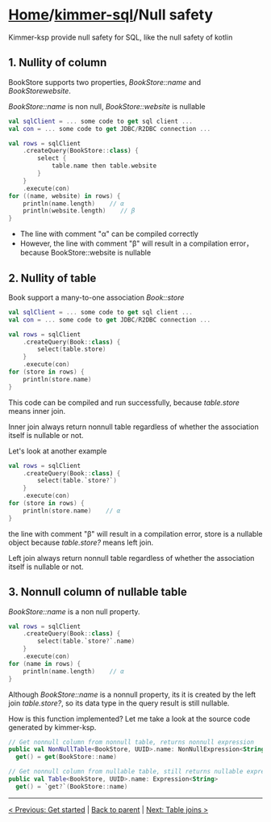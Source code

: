 # [Home](https://github.com/babyfish-ct/kimmer)/[kimmer-sql](./README.md)/Null safety

Kimmer-ksp provide null safety for SQL, like the null safety of kotlin

## 1. Nullity of column

BookStore supports two properties, *BookStore::name* and *BookStorewebsite*. 

*BookStore::name* is non null, *BookStore::website* is nullable

```kt
val sqlClient = ... some code to get sql client ...
val con = ... some code to get JDBC/R2DBC connection ...

val rows = sqlClient
    .createQuery(BookStore::class) {
        select { 
            table.name then table.website 
        }
    }
    .execute(con)
for ((name, website) in rows) {
    println(name.length)    // α
    println(website.length)    // β
}
```
- The line with comment "α" can be compiled correctly
- However, the line with comment "β" will result in a compilation error， because BookStore::website is nullable

## 2. Nullity of table

Book support a many-to-one association *Book::store*

```kt
val sqlClient = ... some code to get sql client ...
val con = ... some code to get JDBC/R2DBC connection ...

val rows = sqlClient
    .createQuery(Book::class) {
        select(table.store)
    }
    .execute(con)
for (store in rows) {
    println(store.name)
}
```
This code can be compiled and run successfully, because *table.store* means inner join. 

Inner join always return nonnull table regardless of whether the association itself is nullable or not.

Let's look at another example
```kt
val rows = sqlClient
    .createQuery(Book::class) {
        select(table.`store?`)
    }
    .execute(con)
for (store in rows) {
    println(store.name)    // α
}
```    

the line with comment "β" will result in a compilation error, store is a nullable object because *table.store?* means left join. 

Left join always return nonnull table regardless of whether the association itself is nullable or not.

## 3. Nonnull column of nullable table

*BookStore::name* is a non null property.

```kt
val rows = sqlClient
    .createQuery(Book::class) {
        select(table.`store?`.name)
    }
    .execute(con)
for (name in rows) {
    println(name.length)    // α
}
```

Although *BookStore::name* is a nonnull property, its it is created by the left join *table.store?*, so its data type in the query result is still nullable.

How is this function implemented? Let me take a look at the source code generated by kimmer-ksp.

```kt
// Get nonnull column from nonnull table, returns nonnull expression
public val NonNullTable<BookStore, UUID>.name: NonNullExpression<String>
  get() = get(BookStore::name)

// Get nonnull column from nullable table, still returns nullable expression
public val Table<BookStore, UUID>.name: Expression<String>
  get() = `get?`(BookStore::name)
```

------------------
[< Previous: Get started](./get-started.md) | [Back to parent](./README.md) | [Next: Table joins >](./table-joins.md)
